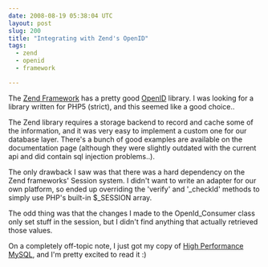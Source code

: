 ```yaml
---
date: 2008-08-19 05:38:04 UTC
layout: post
slug: 200
title: "Integrating with Zend's OpenID"
tags:
  - zend
  - openid
  - framework

---
```

<p>The <a href="http://framework.zend.com/">Zend Framework</a> has a pretty good <a href="http://framework.zend.com/manual/en/zend.openid.html">OpenID</a> library. I was looking for a library written for PHP5 (strict), and this seemed like a good choice..</p>

<p>The Zend library requires a storage backend to record and cache some of the information, and it was very easy to implement a custom one for our database layer. There's a bunch of good examples are available on the documentation page (although they were slightly outdated with the current api and did contain sql injection problems..).</p>

<p>The only drawback I saw was that there was a hard dependency on the Zend frameworks' Session system. I didn't want to write an adapter for our own platform, so ended up overriding the 'verify' and '_checkId' methods to simply use PHP's built-in $_SESSION array.</p>

<p>The odd thing was that the changes I made to the OpenId_Consumer class only set stuff in the session, but I didn't find anything that actually retrieved those values.</p>

<p>On a completely off-topic note, I just got my copy of <a href="http://www.amazon.com/High-Performance-MySQL-Optimization-Replication/dp/0596101716/ref=pd_bbs_sr_1?ie=UTF8&s=books&qid=1219099037&sr=1-1">High Performance MySQL</a>, and I'm pretty excited to read it :)</p>
